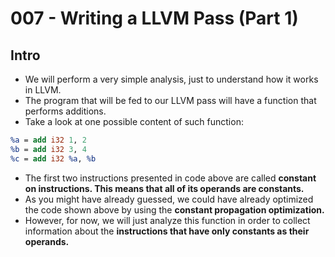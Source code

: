 # 007 - Writing a LLVM Pass (Part 1)

## Intro
* We will perform a very simple analysis, just to understand how it works in LLVM.
* The program that will be fed to our LLVM pass will have a function that performs additions.
* Take a look at one possible content of such function:
```llvm
%a = add i32 1, 2
%b = add i32 3, 4
%c = add i32 %a, %b
```
* The first two instructions presented in code above are called __constant on instructions. This means that all of its operands are constants.__
* As you might have already guessed, we could have already optimized the code shown above by using the __constant propagation optimization.__
* However, for now, we will just analyze this function in order to collect information about the __instructions that have only constants as their operands.__
